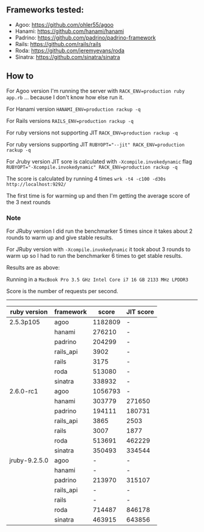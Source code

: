 ## Frameworks tested:
- Agoo: https://github.com/ohler55/agoo
- Hanami: https://github.com/hanami/hanami
- Padrino: https://github.com/padrino/padrino-framework
- Rails: https://github.com/rails/rails
- Roda: https://github.com/jeremyevans/roda
- Sinatra: https://github.com/sinatra/sinatra

## How to
For Agoo version I'm running the server with
`RACK_ENV=production ruby app.rb`
... because I don't know how else run it.

For Hanami version
`HANAMI_ENV=production rackup -q`

For Rails versions
`RAILS_ENV=production rackup -q`

For ruby versions not supporting JIT
`RACK_ENV=production rackup -q`

For ruby versions supporting JIT
`RUBYOPT="--jit" RACK_ENV=production rackup -q`

For Jruby version JIT sore is calculated with `-Xcompile.invokedynamic` flag
`RUBYOPT="-Xcompile.invokedynamic" RACK_ENV=production rackup -q`

The score is calculated by running 4 times
`wrk -t4 -c100 -d30s http://localhost:9292/`

The first time is for warming up and then I'm getting the average score of the 3 next rounds

### Note
For JRuby version I did run the benchmarker 5 times since it takes about 2 rounds to warm up and give stable results.

For JRuby version with `-Xcompile.invokedynamic` it took about 3 rounds to warm up so I had to run the benchmarker 6 times to get stable results.

Results are as above:

Running in a `MacBook Pro 3.5 GHz Intel Core i7 16 GB 2133 MHz LPDDR3`

Score is the number of requests per second.

---------------------------------------------------
| ruby version | framework | score   | JIT score  |
|--------------|-----------|---------|------------|
| 2.5.3p105    | agoo      | 1182809 |     -      |
|              | hanami    | 276210  |     -      |
|              | padrino   | 204299  |     -      |
|              | rails_api | 3902    |     -      |
|              | rails     | 3175    |     -      |
|              | roda      | 513080  |     -      |
|              | sinatra   | 338932  |     -      |
| 2.6.0-rc1    | agoo      | 1056793 |     -      |
|              | hanami    | 303779  |  271650    |
|              | padrino   | 194111  |  180731    |
|              | rails_api | 3865    |  2503      |
|              | rails     | 3007    |  1877      |
|              | roda      | 513691  |  462229    |
|              | sinatra   | 350493  |  334544    |
| jruby-9.2.5.0| agoo      |    -    |     -      |
|              | hanami    |    -    |     -      |
|              | padrino   | 213970  |  315107    |
|              | rails_api |    -    |     -      |
|              | rails     |    -    |     -      |
|              | roda      | 714487  |  846178    |
|              | sinatra   | 463915  |  643856    |

